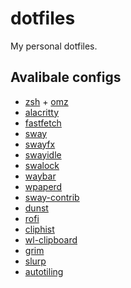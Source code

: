 # dotfiles

My personal dotfiles.

## Avalibale configs

- [zsh](https://github.com/zsh-users/zsh) + [omz](https://github.com/ohmyzsh/ohmyzsh)
- [alacritty](https://github.com/alacritty/alacritty)
- [fastfetch](https://github.com/fastfetch-cli/fastfetch)
- [sway](https://github.com/swaywm/sway)
- [swayfx](https://github.com/WillPower3309/swayfx)
- [swayidle](https://github.com/swaywm/swayidle)
- [swalock](https://github.com/swaywm/swaylock)
- [waybar](https://github.com/Alexays/Waybar)
- [wpaperd](https://github.com/danyspin97/wpaperd)
- [sway-contrib](https://github.com/OctopusET/sway-contrib)
- [dunst](https://github.com/dunst-project/dunst)
- [rofi](https://github.com/davatorium/rofi)
- [cliphist](https://github.com/sentriz/cliphist)
- [wl-clipboard](https://github.com/bugaevc/wl-clipboard)
- [grim](https://git.sr.ht/~emersion/grim)
- [slurp](https://github.com/emersion/slurp)
- [autotiling](https://github.com/nwg-piotr/autotiling)
